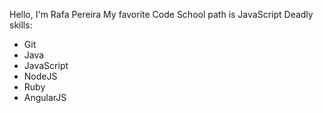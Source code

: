 Hello, I'm Rafa Pereira
My favorite Code School path is JavaScript
Deadly skills:
* Git
* Java
* JavaScript
* NodeJS
* Ruby
* AngularJS

